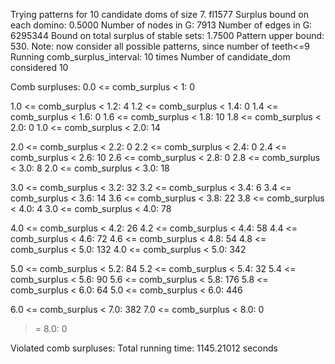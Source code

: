 Trying patterns for 10 candidate doms of size 7. 
fl1577
Surplus bound on each domino: 0.5000 
Number of nodes in G: 7913 
Number of edges in G: 6295344 
Bound on total surplus of stable sets: 1.7500 
Pattern upper bound: 530. 
 Note: now consider all possible patterns, since number of teeth<=9
Running comb_surplus_interval: 10 times 
Number of candidate_dom considered 10 
 
Comb surpluses: 
0.0 <= comb_surplus < 1:       0 

1.0 <= comb_surplus < 1.2:       4 
1.2 <= comb_surplus < 1.4:       0 
1.4 <= comb_surplus < 1.6:       0 
1.6 <= comb_surplus < 1.8:      10 
1.8 <= comb_surplus < 2.0:       0 
1.0 <= comb_surplus < 2.0:      14 

2.0 <= comb_surplus < 2.2:       0 
2.2 <= comb_surplus < 2.4:       0 
2.4 <= comb_surplus < 2.6:      10 
2.6 <= comb_surplus < 2.8:       0 
2.8 <= comb_surplus < 3.0:       8 
2.0 <= comb_surplus < 3.0:      18 

3.0 <= comb_surplus < 3.2:      32 
3.2 <= comb_surplus < 3.4:       6 
3.4 <= comb_surplus < 3.6:      14 
3.6 <= comb_surplus < 3.8:      22 
3.8 <= comb_surplus < 4.0:       4 
3.0 <= comb_surplus < 4.0:      78 

4.0 <= comb_surplus < 4.2:      26 
4.2 <= comb_surplus < 4.4:      58 
4.4 <= comb_surplus < 4.6:      72 
4.6 <= comb_surplus < 4.8:      54 
4.8 <= comb_surplus < 5.0:     132 
4.0 <= comb_surplus < 5.0:     342 

5.0 <= comb_surplus < 5.2:      84 
5.2 <= comb_surplus < 5.4:      32 
5.4 <= comb_surplus < 5.6:      90 
5.6 <= comb_surplus < 5.8:     176 
5.8 <= comb_surplus < 6.0:      64 
5.0 <= comb_surplus < 6.0:     446 

6.0 <= comb_surplus < 7.0:     382 
7.0 <= comb_surplus < 8.0:       0 
>= 8.0:                          0 

Violated comb surpluses:
Total running time: 1145.21012 seconds